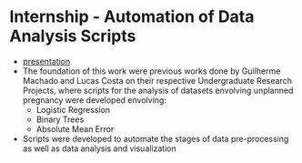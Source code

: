 # Internship - Automation of Data Analysis Scripts
- [presentation](https://drive.google.com/file/d/1pGF26B-f0F45hyvzwhoQT2-WQS9UYDUj/view?usp=sharing)
- The foundation of this work were previous works done by Guilherme Machado and Lucas Costa on their respective Undergraduate Research Projects, where scripts for the analysis of datasets envolving unplanned pregnancy were developed envolving: 
  - Logistic Regression
  - Binary Trees
  - Absolute Mean Error
- Scripts were developed to automate the stages of data pre-processing as well as data analysis and visualization

